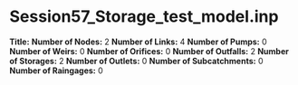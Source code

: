 # Session57_Storage_test_model.inp
**Title:** 
**Number of Nodes:** 2
**Number of Links:** 4
**Number of Pumps:** 0
**Number of Weirs:** 0
**Number of Orifices:** 0
**Number of Outfalls:** 2
**Number of Storages:** 2
**Number of Outlets:** 0
**Number of Subcatchments:** 0
**Number of Raingages:** 0
